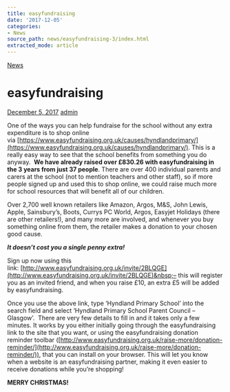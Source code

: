 ```yaml
---
title: easyfundraising
date: '2017-12-05'
categories:
- News
source_path: news/easyfundraising-3/index.html
extracted_mode: article
---
```

[News](category/news/)

# easyfundraising

[December 5, 2017](news/easyfundraising-3/) [admin](author/admin/)

One of the ways you can help fundraise for the school without any extra expenditure is to shop online via&nbsp;[https://www.easyfundraising.org.uk/causes/hyndlandprimary/](https://www.easyfundraising.org.uk/causes/hyndlandprimary/). This is a really easy way to see that the school benefits from something you do anyway.&nbsp; **We have already raised over £830.26 with easyfundraising in the 3 years from just 37 people**. There are over 400 individual parents and carers at the school (not to mention teachers and other staff), so if more people signed up and&nbsp;used this to shop online, we could raise much more for school resources that will benefit all of our children.

Over 2,700 well known retailers like Amazon, Argos, M&S, John Lewis, Apple, Sainsbury’s, Boots, Currys PC World, Argos, Easyjet Holidays (there are other retailers!), and many more are involved, and whenever you buy something online from them, the retailer makes a donation to your chosen good cause.

**_It doesn’t cost you a single penny extra!_**

Sign up now using this link:&nbsp;[http://www.easyfundraising.org.uk/invite/2BLQGE](http://www.easyfundraising.org.uk/invite/2BLQGE)&nbsp;– this will register you as an invited friend, and when you raise £10, an extra £5 will be added by easyfundraising.

Once you use the above link, type ‘Hyndland Primary School’ into the search field and select ‘Hyndland Primary School Parent Council – Glasgow’.&nbsp; There are very few details to fill in and it takes only a few minutes. It works by you either initially going through the easyfundraising link to the site that you want, or using the easyfundraising donation reminder toolbar ([http://www.easyfundraising.org.uk/raise-more/donation-reminder/](http://www.easyfundraising.org.uk/raise-more/donation-reminder/)), that you can install on your browser. This will let you know when a website is an easyfundraising partner, making it even easier to receive donations while you’re shopping!

**MERRY CHRISTMAS!**
